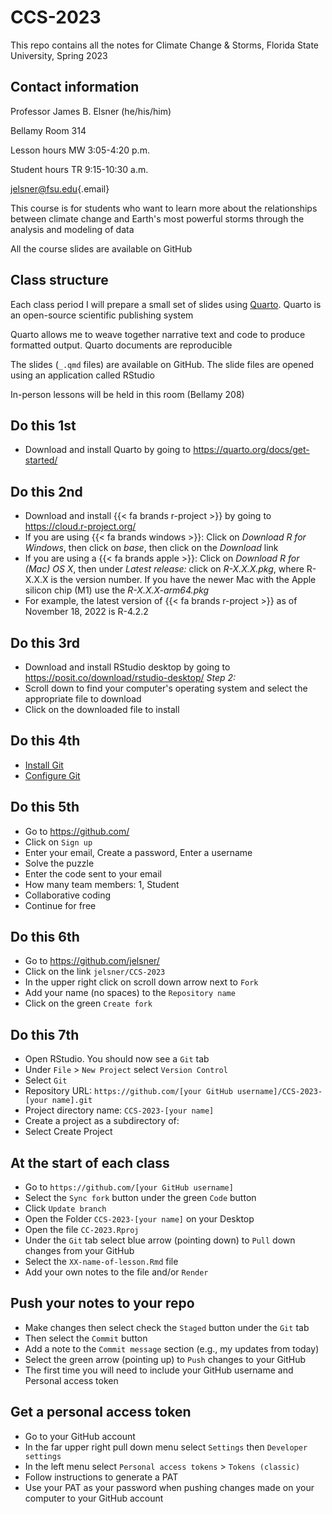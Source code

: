 # CCS-2023

This repo contains all the notes for Climate Change & Storms, Florida State University, Spring 2023

## Contact information

Professor James B. Elsner (he/his/him)

Bellamy Room 314

Lesson hours MW 3:05-4:20 p.m.

Student hours TR 9:15-10:30 a.m.

[jelsner\@fsu.edu](mailto:jelsner@fsu.edu){.email}

This course is for students who want to learn more about the relationships between climate change and Earth's most powerful storms through the analysis and modeling of data

All the course slides are available on GitHub

## Class structure

Each class period I will prepare a small set of slides using [Quarto](https://quarto.org/). Quarto is an open-source scientific publishing system

Quarto allows me to weave together narrative text and code to produce formatted output. Quarto documents are reproducible

The slides (`_.qmd` files) are available on GitHub. The slide files are opened using an application called RStudio

In-person lessons will be held in this room (Bellamy 208)

## Do this 1st

-   Download and install Quarto by going to <https://quarto.org/docs/get-started/>

## Do this 2nd

-   Download and install {{< fa brands r-project >}} by going to <https://cloud.r-project.org/>
-   If you are using {{< fa brands windows >}}: Click on *Download R for Windows*, then click on *base*, then click on the *Download* link
-   If you are using a {{< fa brands apple >}}: Click on *Download R for (Mac) OS X*, then under *Latest release:* click on *R-X.X.X.pkg*, where R-X.X.X is the version number. If you have the newer Mac with the Apple silicon chip (M1) use the *R-X.X.X-arm64.pkg*
-   For example, the latest version of {{< fa brands r-project >}} as of November 18, 2022 is R-4.2.2

## Do this 3rd

-   Download and install RStudio desktop by going to <https://posit.co/download/rstudio-desktop/> *Step 2:*
-   Scroll down to find your computer's operating system and select the appropriate file to download
-   Click on the downloaded file to install

## Do this 4th

-   [Install Git](https://happygitwithr.com/install-git.html)
-   [Configure Git](https://happygitwithr.com/hello-git.html)

## Do this 5th

-   Go to <https://github.com/>
-   Click on `Sign up`
-   Enter your email, Create a password, Enter a username 
-   Solve the puzzle
-   Enter the code sent to your email
-   How many team members: 1, Student
-   Collaborative coding
-   Continue for free

## Do this 6th

-   Go to <https://github.com/jelsner/>
-   Click on the link `jelsner/CCS-2023`
-   In the upper right click on scroll down arrow next to `Fork`
-   Add your name (no spaces) to the `Repository name`
-   Click on the green `Create fork`

## Do this 7th

-   Open RStudio. You should now see a `Git` tab
-   Under `File` > `New Project` select `Version Control`
-   Select `Git`
-   Repository URL: `https://github.com/[your GitHub username]/CCS-2023-[your name].git`
-   Project directory name: `CCS-2023-[your name]`
-   Create a project as a subdirectory of: <Browse to Desktop>
-   Select Create Project

## At the start of each class 

-   Go to `https://github.com/[your GitHub username]`
-   Select the `Sync fork` button under the green `Code` button
-   Click `Update branch`
-   Open the Folder `CCS-2023-[your name]` on your Desktop
-   Open the file `CC-2023.Rproj`
-   Under the `Git` tab select blue arrow (pointing down) to `Pull` down changes from your GitHub
-   Select the `XX-name-of-lesson.Rmd` file
-   Add your own notes to the file and/or `Render`

## Push your notes to your repo

-   Make changes then select check the `Staged` button under the `Git` tab
-   Then select the `Commit` button
-   Add a note to the `Commit message` section (e.g., my updates from today)
-   Select the green arrow (pointing up) to `Push` changes to your GitHub
-   The first time you will need to include your GitHub username and Personal access token

## Get a personal access token

-   Go to your GitHub account
-   In the far upper right pull down menu select `Settings` then `Developer settings`
-   In the left menu select `Personal access tokens` > `Tokens (classic)`
-   Follow instructions to generate a PAT
-   Use your PAT as your password when pushing changes made on your computer to your GitHub account
